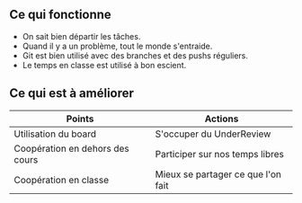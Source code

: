 ## Ce qui fonctionne
- On sait bien départir les tâches.
- Quand il y a un problème, tout le monde s'entraide.
- Git est bien utilisé avec des branches et des pushs réguliers.
- Le temps en classe est utilisé à bon escient.

## Ce qui est à améliorer

| Points | Actions |
|---|---|
| Utilisation du board | S'occuper du UnderReview |
| Coopération en dehors des cours | Participer sur nos temps libres |
| Coopération en classe | Mieux se partager ce que l'on fait |
